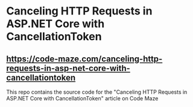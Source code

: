 # Canceling HTTP Requests in ASP.NET Core with CancellationToken
## https://code-maze.com/canceling-http-requests-in-asp-net-core-with-cancellationtoken
This repo contains the source code for the "Canceling HTTP Requests in ASP.NET Core with CancellationToken" article on Code Maze
